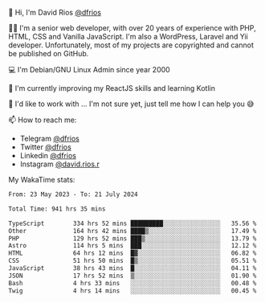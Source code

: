 👋 Hi, I'm David Rios [@dfrios](https://github.com/dfrios)

👨‍💻 I'm a senior web developer, with over 20 years of experience with PHP, HTML, CSS and Vanilla JavaScript. I'm also a WordPress, Laravel and Yii developer. Unfortunately, most of my projects are copyrighted and cannot be published on GitHub.

💻 I'm Debian/GNU Linux Admin since year 2000

🌱 I'm currently improving my ReactJS skills and learning Kotlin

💞️ I'd like to work with ... I'm not sure yet, just tell me how I can help you 😅


📫 How to reach me:
* Telegram [@dfrios](https://t.me/dfrios)
* Twitter [@dfrios](https://twitter.com/dfrios)
* Linkedin [@dfrios](https://linkedin.com/in/dfrios)
* Instagram [@david.rios.r](https://instagram.com/david.rios.r)



My WakaTime stats:
<!--START_SECTION:waka-->

```txt
From: 23 May 2023 - To: 21 July 2024

Total Time: 941 hrs 35 mins

TypeScript        334 hrs 52 mins █████████░░░░░░░░░░░░░░░░   35.56 %
Other             164 hrs 42 mins ████▒░░░░░░░░░░░░░░░░░░░░   17.49 %
PHP               129 hrs 52 mins ███▒░░░░░░░░░░░░░░░░░░░░░   13.79 %
Astro             114 hrs 5 mins  ███░░░░░░░░░░░░░░░░░░░░░░   12.12 %
HTML              64 hrs 12 mins  █▓░░░░░░░░░░░░░░░░░░░░░░░   06.82 %
CSS               51 hrs 50 mins  █▒░░░░░░░░░░░░░░░░░░░░░░░   05.51 %
JavaScript        38 hrs 43 mins  █░░░░░░░░░░░░░░░░░░░░░░░░   04.11 %
JSON              17 hrs 52 mins  ▒░░░░░░░░░░░░░░░░░░░░░░░░   01.90 %
Bash              4 hrs 33 mins   ░░░░░░░░░░░░░░░░░░░░░░░░░   00.48 %
Twig              4 hrs 14 mins   ░░░░░░░░░░░░░░░░░░░░░░░░░   00.45 %
```

<!--END_SECTION:waka-->
